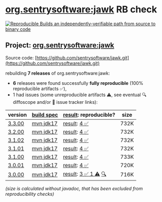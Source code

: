 [org.sentrysoftware:jawk](https://central.sonatype.com/artifact/org.sentrysoftware/jawk/versions) RB check
=======

[![Reproducible Builds](https://reproducible-builds.org/images/logos/rb.svg) an independently-verifiable path from source to binary code](https://reproducible-builds.org/)

## Project: [org.sentrysoftware:jawk](https://central.sonatype.com/artifact/org.sentrysoftware/jawk/versions)

Source code: [https://github.com/sentrysoftware/jawk.git](https://github.com/sentrysoftware/jawk.git)

rebuilding **7 releases** of org.sentrysoftware:jawk:
- **6** releases were found successfully **fully reproducible** (100% reproducible artifacts :white_check_mark:),
- 1 had issues (some unreproducible artifacts :warning:, see eventual :mag: diffoscope and/or :memo: issue tracker links):

| version | [build spec](/BUILDSPEC.md) | [result](https://reproducible-builds.org/docs/jvm/): reproducible? | size |
| -- | --------- | ------ | -- |
| [3.3.00](https://central.sonatype.com/artifact/org.sentrysoftware/jawk/3.3.00/pom) | [mvn jdk17](jawk-3.3.00.buildspec) | [result](jawk-3.3.00.buildinfo): [4 :white_check_mark: ](jawk-3.3.00.buildcompare) | 732K |
| [3.2.00](https://central.sonatype.com/artifact/org.sentrysoftware/jawk/3.2.00/pom) | [mvn jdk17](jawk-3.2.00.buildspec) | [result](jawk-3.2.00.buildinfo): [4 :white_check_mark: ](jawk-3.2.00.buildcompare) | 732K |
| [3.1.02](https://central.sonatype.com/artifact/org.sentrysoftware/jawk/3.1.02/pom) | [mvn jdk17](jawk-3.1.02.buildspec) | [result](jawk-3.1.02.buildinfo): [4 :white_check_mark: ](jawk-3.1.02.buildcompare) | 732K |
| [3.1.01](https://central.sonatype.com/artifact/org.sentrysoftware/jawk/3.1.01/pom) | [mvn jdk17](jawk-3.1.01.buildspec) | [result](jawk-3.1.01.buildinfo): [4 :white_check_mark: ](jawk-3.1.01.buildcompare) | 732K |
| [3.1.00](https://central.sonatype.com/artifact/org.sentrysoftware/jawk/3.1.00/pom) | [mvn jdk17](jawk-3.1.00.buildspec) | [result](jawk-3.1.00.buildinfo): [4 :white_check_mark: ](jawk-3.1.00.buildcompare) | 733K |
| [3.0.01](https://central.sonatype.com/artifact/org.sentrysoftware/jawk/3.0.01/pom) | [mvn jdk17](jawk-3.0.01.buildspec) | [result](jawk-3.0.01.buildinfo): [4 :white_check_mark: ](jawk-3.0.01.buildcompare) | 720K |
| [3.0.00](https://central.sonatype.com/artifact/org.sentrysoftware/jawk/3.0.00/pom) | [mvn jdk17](jawk-3.0.00.buildspec) | [result](jawk-3.0.00.buildinfo): [3 :white_check_mark:  1 :warning:](jawk-3.0.00.buildcompare) [:mag:](jawk-3.0.00.diffoscope) | 716K |

<i>(size is calculated without javadoc, that has been excluded from reproducibility checks)</i>

